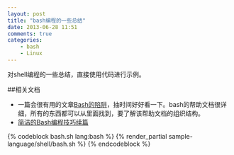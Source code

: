```yaml
---
layout: post
title: "bash编程的一些总结"
date: 2013-06-28 11:51
comments: true
categories: 
    - bash
    - Linux
---
```

对shell编程的一些总结，直接使用代码进行示例。

<!--more-->

##相关文档
* 一篇会很有用的文章[Bash的陷阱](http://tech.idv2.com/2008/01/09/bash-pitfalls/)，抽时间好好看一下。bash的帮助文档很详细，所有的东西都可以从里面找到，要了解该帮助文档的组织结构。
* [简洁的Bash编程技巧续篇](http://kodango.com/simple-bash-programming-skills-2)

{% codeblock bash.sh lang:bash %}
	{% render_partial sample-language/shell/bash.sh %}
{% endcodeblock %}
